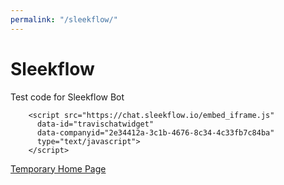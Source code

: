 ```yaml
---
permalink: "/sleekflow/"
---
```

# Sleekflow
Test code for Sleekflow Bot
<!-- Start of SleekFlow Embed Code -->
        <script src="https://chat.sleekflow.io/embed_iframe.js" 
          data-id="travischatwidget"
          data-companyid="2e34412a-3c1b-4676-8c34-4c33fb7c84ba"
          type="text/javascript">
        </script>
<!-- End of SleekFlow Embed Code -->

<a href="/">Temporary Home Page</a>
